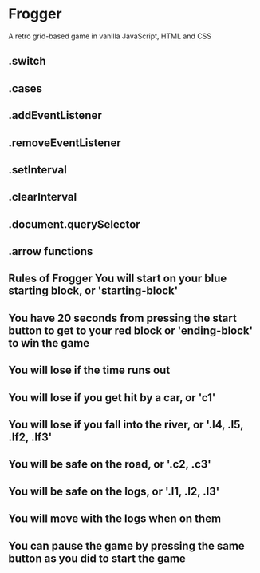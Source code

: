 # Frogger

A retro grid-based game in vanilla JavaScript, HTML and CSS

.switch
---
.cases
---
.addEventListener
---
.removeEventListener
---
.setInterval
---
.clearInterval
---
.document.querySelector
---
.arrow functions
---


Rules of Frogger
You will start on your blue starting block, or 'starting-block'
-
You have 20 seconds from pressing the start button to get to your red block or 'ending-block' to win the game
-
You will lose if the time runs out
-
You will lose if you get hit by a car, or 'c1'
-
You will lose if you fall into the river, or '.l4, .l5, .lf2, .lf3'
-
You will be safe on the road, or '.c2, .c3'
-
You will be safe on the logs, or '.l1, .l2, .l3'
-
You will move with the logs when on them
-
You can pause the game by pressing the same button as you did to start the game
-


